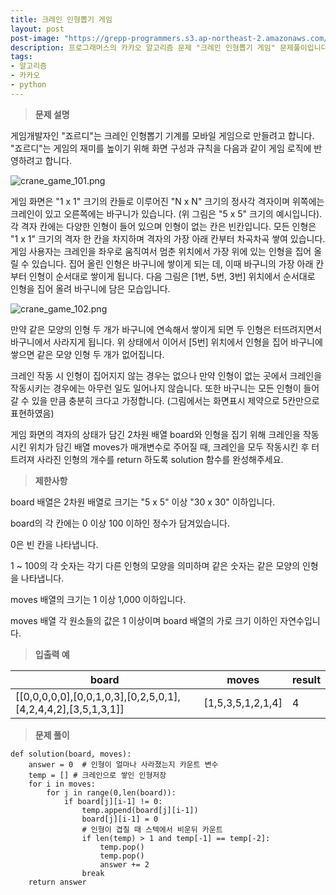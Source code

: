 ```yaml
---
title: 크레인 인형뽑기 게임
layout: post
post-image: "https://grepp-programmers.s3.ap-northeast-2.amazonaws.com/files/production/69f1cd36-09f4-4435-8363-b71a650f7448/crane_game_101.png"
description: 프로그래머스의 카카오 알고리즘 문제 "크레인 인형뽑기 게임" 문제풀이입니다. 
tags:
- 알고리즘
- 카카오
- python
---
```



  
>**문제 설명**  

게임개발자인 "죠르디"는 크레인 인형뽑기 기계를 모바일 게임으로 만들려고 합니다.    
"죠르디"는 게임의 재미를 높이기 위해 화면 구성과 규칙을 다음과 같이 게임 로직에 반영하려고 합니다.    
<p><img src="https://grepp-programmers.s3.ap-northeast-2.amazonaws.com/files/production/69f1cd36-09f4-4435-8363-b71a650f7448/crane_game_101.png" title="" alt="crane_game_101.png"></p>  
게임 화면은 "1 x 1" 크기의 칸들로 이루어진 "N x N" 크기의 정사각 격자이며 위쪽에는 크레인이 있고 오른쪽에는 바구니가 있습니다. (위 그림은 "5 x 5" 크기의 예시입니다). 각 격자 칸에는 다양한 인형이 들어 있으며 인형이 없는 칸은 빈칸입니다. 모든 인형은 "1 x 1" 크기의 격자 한 칸을 차지하며 격자의 가장 아래 칸부터 차곡차곡 쌓여 있습니다. 게임 사용자는 크레인을 좌우로 움직여서 멈춘 위치에서 가장 위에 있는 인형을 집어 올릴 수 있습니다. 집어 올린 인형은 바구니에 쌓이게 되는 데, 이때 바구니의 가장 아래 칸부터 인형이 순서대로 쌓이게 됩니다. 다음 그림은 [1번, 5번, 3번] 위치에서 순서대로 인형을 집어 올려 바구니에 담은 모습입니다.    
<p><img src="https://grepp-programmers.s3.ap-northeast-2.amazonaws.com/files/production/638e2162-b1e4-4bbb-b0d7-62d31e97d75c/crane_game_102.png" title="" alt="crane_game_102.png"></p>  
만약 같은 모양의 인형 두 개가 바구니에 연속해서 쌓이게 되면 두 인형은 터뜨려지면서 바구니에서 사라지게 됩니다. 위 상태에서 이어서 [5번] 위치에서 인형을 집어 바구니에 쌓으면 같은 모양 인형 두 개가 없어집니다.    
    
크레인 작동 시 인형이 집어지지 않는 경우는 없으나 만약 인형이 없는 곳에서 크레인을 작동시키는 경우에는 아무런 일도 일어나지 않습니다. 또한 바구니는 모든 인형이 들어갈 수 있을 만큼 충분히 크다고 가정합니다. (그림에서는 화면표시 제약으로 5칸만으로 표현하였음)    
    
게임 화면의 격자의 상태가 담긴 2차원 배열 board와 인형을 집기 위해 크레인을 작동시킨 위치가 담긴 배열 moves가 매개변수로 주어질 때, 크레인을 모두 작동시킨 후 터트려져 사라진 인형의 개수를 return 하도록 solution 함수를 완성해주세요.    
  
> **제한사항**

board 배열은 2차원 배열로 크기는 "5 x 5" 이상 "30 x 30" 이하입니다.

board의 각 칸에는 0 이상 100 이하인 정수가 담겨있습니다.

0은 빈 칸을 나타냅니다.

1 ~ 100의 각 숫자는 각기 다른 인형의 모양을 의미하며 같은 숫자는 같은 모양의 인형을 나타냅니다.

moves 배열의 크기는 1 이상 1,000 이하입니다.

moves 배열 각 원소들의 값은 1 이상이며 board 배열의 가로 크기 이하인 자연수입니다.

> **입출력 예**   

| board | moves | result |  
|--|--|--|  
|[[0,0,0,0,0],[0,0,1,0,3],[0,2,5,0,1],[4,2,4,4,2],[3,5,1,3,1]]  | [1,5,3,5,1,2,1,4] | 4 |

> **문제 풀이**   

    def solution(board, moves):
	    answer = 0  # 인형이 얼마나 사라졌는지 카운트 변수
	    temp = [] # 크레인으로 쌓인 인형저장 
	    for i in moves:
	        for j in range(0,len(board)):
	            if board[j][i-1] != 0:
	                temp.append(board[j][i-1])
	                board[j][i-1] = 0
	                # 인형이 겹칠 때 스텍에서 비운뒤 카운트 
	                if len(temp) > 1 and temp[-1] == temp[-2]: 
	                    temp.pop()
	                    temp.pop()
	                    answer += 2
	                break
	    return answer


